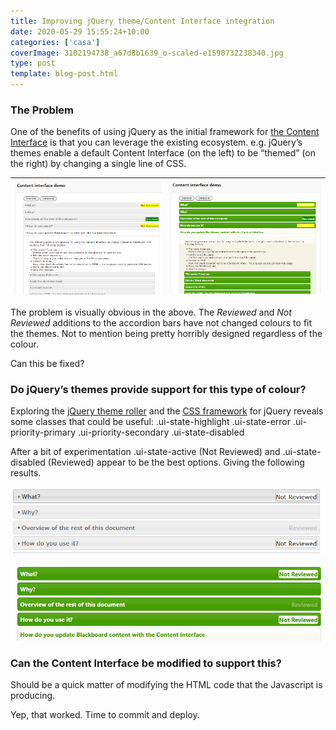 ```yaml
---
title: Improving jQuery theme/Content Interface integration
date: 2020-05-29 15:55:24+10:00
categories: ['casa']
coverImage: 3102194738_a67d8b1639_o-scaled-e1590732238340.jpg
type: post
template: blog-post.html
---
```

### The Problem

One of the benefits of using jQuery as the initial framework for [the Content Interface](/blog2/2019/08/08/exploring-knowledge-reuse-in-design-for-digital-learning-tweaks-h5p-constructive-templates-and-casa/#contentInterface) is that you can leverage the existing ecosystem. e.g. jQuery’s themes enable a default Content Interface (on the left) to be “themed” (on the right) by changing a single line of CSS.

| ![](images/j90m7Kbs5MWAgAAAABJRU5ErkJggg==) | ![](images/9Hy3ClDoUNZcXSuV26LyOkB0L1rFea9l+9r3y+ImIYRAj03AIEwSimkCU6UHF3f8PiLqb+WQ147IAAAAASUVORK5CYII=) |
| --- | --- |

The problem is visually obvious in the above. The _Reviewed_ and _Not Reviewed_ additions to the accordion bars have not changed colours to fit the themes. Not to mention being pretty horribly designed regardless of the colour.

Can this be fixed?

### Do jQuery’s themes provide support for this type of colour?

Exploring the [jQuery theme roller](https://jqueryui.com/themeroller/) and the [CSS framework](https://api.jqueryui.com/theming/css-framework/) for jQuery reveals some classes that could be useful: .ui-state-highlight .ui-state-error .ui-priority-primary .ui-priority-secondary .ui-state-disabled

After a bit of experimentation .ui-state-active (Not Reviewed) and .ui-state-disabled (Reviewed) appear to be the best options. Giving the following results.

![](images/v8Bc2mtWun8VBUAAAAASUVORK5CYII=)

![](images/EAABEAABEACBh48AFNjDN2bwGARAAARAAARA4GEn8P8DOfjL7Cg8N50AAAAASUVORK5CYII=)

### Can the Content Interface be modified to support this?

Should be a quick matter of modifying the HTML code that the Javascript is producing.

Yep, that worked. Time to commit and deploy.